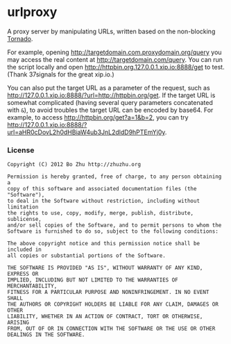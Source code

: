 # urlproxy

A proxy server by manipulating URLs, written based on the non-blocking [Tornado](https://github.com/facebook/tornado).

For example, opening http://targetdomain.com.proxydomain.org/query you may access the real content at http://targetdomain.com/query. You can run the script locally and open http://httpbin.org.127.0.0.1.xip.io:8888/get to test. (Thank 37signals for the great xip.io.)

You can also put the target URL as a parameter of the request, such as http://127.0.0.1.xip.io:8888/?url=http://httpbin.org/get. If the target URL is somewhat complicated (having several query parameters concatenated with `&`), to avoid troubles the target URL can be encoded by base64. For example, to access http://httpbin.org/get?a=1&b=2, you can try http://127.0.0.1.xip.io:8888/?url=aHR0cDovL2h0dHBiaW4ub3JnL2dldD9hPTEmYj0y.

### License

    Copyright (C) 2012 Bo Zhu http://zhuzhu.org

    Permission is hereby granted, free of charge, to any person obtaining a
    copy of this software and associated documentation files (the "Software"),
    to deal in the Software without restriction, including without limitation
    the rights to use, copy, modify, merge, publish, distribute, sublicense,
    and/or sell copies of the Software, and to permit persons to whom the
    Software is furnished to do so, subject to the following conditions:

    The above copyright notice and this permission notice shall be included in
    all copies or substantial portions of the Software.

    THE SOFTWARE IS PROVIDED "AS IS", WITHOUT WARRANTY OF ANY KIND, EXPRESS OR
    IMPLIED, INCLUDING BUT NOT LIMITED TO THE WARRANTIES OF MERCHANTABILITY,
    FITNESS FOR A PARTICULAR PURPOSE AND NONINFRINGEMENT. IN NO EVENT SHALL
    THE AUTHORS OR COPYRIGHT HOLDERS BE LIABLE FOR ANY CLAIM, DAMAGES OR OTHER
    LIABILITY, WHETHER IN AN ACTION OF CONTRACT, TORT OR OTHERWISE, ARISING
    FROM, OUT OF OR IN CONNECTION WITH THE SOFTWARE OR THE USE OR OTHER
    DEALINGS IN THE SOFTWARE.
